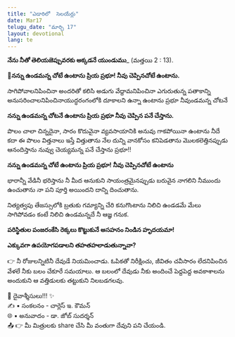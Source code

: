 ```yaml
---
title: "ఎడారిలో  సెలయేర్లు"
date: Mar17
telugu_date: "మార్చి 17"
layout: devotional
lang: te
---
```


**నేను నీతో తెలియజెప్పువరకు అక్కడనే యుండుము**_ (మత్తయి 2 : 13).

**📖నన్ను ఉండమన్న చోటే ఉంటాను ప్రియ ప్రభూ! నీవు చెప్పినచోటే ఉంటాను.**

 సాగిపోవాలనిపించినా అందరితో కలిసి అడుగు వేద్దామనిపించినా ఎగురుతున్న పతాకాన్ని అనుసరించాలనిపించినాయుద్ధరంగంలోకి దూకాలని ఉన్నా ఉంటాను ప్రభూ నీవుండమన్న చోటనే

**నన్ను ఉండమన్న చోటనే ఉంటాను ప్రియ ప్రభూ నీవు చెప్పిన పనే చేస్తాను.**

 పొలం చాలా చిన్నదైనా, సారం కొదువైనా వ్యవసాయానికి అనువు గాకపోయినా ఉంటాను నీదే కదా ఈ పొలం విత్తనాలు ఇస్తే విత్తుతాను నేల దున్ని వానకోసం కనిపెడతాను మొలకలెత్తినప్పుడు ఆనందిస్తాను నువ్వు చెయ్యమన్న పనే చేస్తాను ప్రభూ!!

**నన్ను ఉండమన్న చోటే ఉంటాను ప్రియ ప్రభూ! నీవు చెప్పినచోటే ఉంటాను**

 భారాన్నీ వేడినీ భరిస్తాను నీ మీద ఆనుకుని సాయంత్రమైనప్పుడు బరువైన నాగలిని నీముందు ఉంచుతాను నా పని పూర్తి అయిందని దాన్ని దించుతాను.

 నిత్యత్వపు తేజస్సులోకి బ్రతుకు గమ్యాన్ని చేరి కనుగొంటాను నిలిచి ఉండడమే మేలు సాగిపోవడం కంటే నిలిచి ఉండమన్నదే నీ ఆజ్ఞ గనుక.

**పరిస్థితుల పంజరంకేసి రెక్కలు కొట్టుకునే అసహనం నిండిన హృదయమా!**

 **ఎక్కువగా ఉపయోగపడాలని తహతహలాడుతున్నావా?**

👉 నీ రోజులన్నిటినీ దేవుడే నియమించాడు. ఓపికతో నిరీక్షించు, జీవితం చవీసారం లేదనిపించిన వేళలే నీకు బలం చేకూరే సమయాలు. ఆ బలంలో దేవుడు నీకు అందించే పెద్దపెద్ద అవకాశాలను అందుకుని ఆ వత్తిడులకు తట్టుకుని నిలబడగలవు.

<div class="blessing">🙏 <span class="bless-text">దైవాశ్శీసులు!!!</span> ✨</div>

<div class="credit">✍️ <span class="credit-text">▪ సంకలనం - చార్లెస్ ఇ. కౌమన్</span></div>
<div class="credit">🌐 <span class="credit-text">▪ అనువాదం - డా. జోబ్ సుదర్శన్</span></div>


<div class="share">📤 👉 <span class="share-text">మీ మిత్రులకు share చేసి మీ వంతుగా దేవుని పని చేయండి.</span></div>
